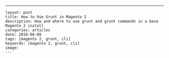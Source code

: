 ---
    layout: post
    title: How to Use Grunt in Magento 2
    description: How and where to use grunt and grunt commands in a base Magento 2 install
    categories: articles
    date: 2016-06-08
    tags: [magento 2, grunt, cli]
    keywords: [magento 2, grunt, cli]
    image: 
    ---
